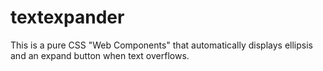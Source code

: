 # textexpander
This is a pure CSS "Web Components" that automatically displays ellipsis and an expand button when text overflows.
